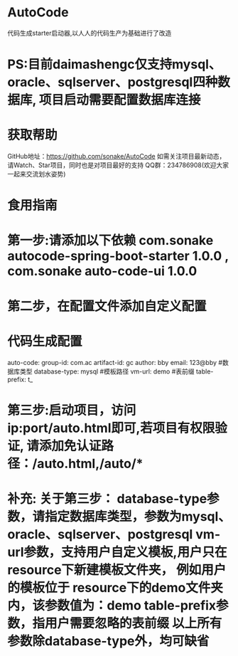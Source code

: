 # AutoCode
代码生成starter启动器,以人人的代码生产为基础进行了改造

# PS:目前daimashengc仅支持mysql、oracle、sqlserver、postgresql四种数据库, 项目启动需要配置数据库连接
# 获取帮助
  GitHub地址：https://github.com/sonake/AutoCode
  如需关注项目最新动态，请Watch、Star项目，同时也是对项目最好的支持
  QQ群：234786908(欢迎大家一起来交流划水姿势)
# 食用指南
# 第一步:请添加以下依赖 com.sonake autocode-spring-boot-starter 1.0.0 , com.sonake auto-code-ui 1.0.0
# 第二步，在配置文件添加自定义配置
# 代码生成配置
auto-code:
  group-id: com.ac
  artifact-id: gc
  author: bby
  email: 123@bby
  #数据库类型
  database-type: mysql
  #模板路径
  vm-url: demo
  #表前缀
  table-prefix: t_
# 第三步:启动项目，访问ip:port/auto.html即可,若项目有权限验证, 请添加免认证路径：/auto.html,/auto/*
# 补充: 关于第三步： database-type参数，请指定数据库类型，参数为mysql、oracle、sqlserver、postgresql vm-url参数，支持用户自定义模板,用户只在resource下新建模板文件夹， 例如用户的模板位于 resource下的demo文件夹内，该参数值为：demo table-prefix参数，指用户需要忽略的表前缀 以上所有参数除database-type外，均可缺省
